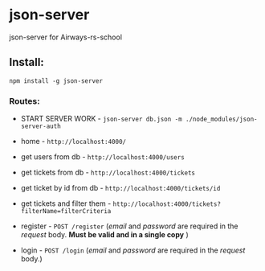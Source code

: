 # json-server
json-server for  Airways-rs-school 

## Install:
`npm install -g json-server`

### Routes:
- START SERVER WORK - `json-server db.json -m ./node_modules/json-server-auth`

- home - `http://localhost:4000/`

- get users from db - `http://localhost:4000/users`

- get tickets from db - `http://localhost:4000/tickets`

- get ticket by id from db - `http://localhost:4000/tickets/id`

- get tickets and filter them - `http://localhost:4000/tickets?filterName=filterCriteria`

- register - `POST /register` (*email* and *password* are required in the *request* body. **Must be valid and in a single copy** )

- login - `POST /login` (*email* and *password* are required in the *request* body.)
